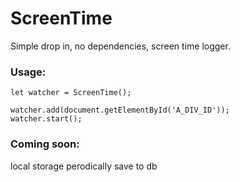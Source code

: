 # ScreenTime
Simple drop in, no dependencies, screen time logger.

### Usage:
```
let watcher = ScreenTime();

watcher.add(document.getElementById('A_DIV_ID'));
watcher.start();
```

### Coming soon:
local storage
perodically save to db
